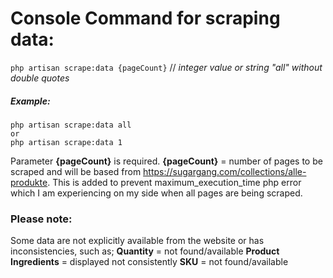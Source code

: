 # Console Command for scraping data:

`php artisan scrape:data {pageCount}` // *integer value or string "all" without double quotes*

##### Example:

```
php artisan scrape:data all
or
php artisan scrape:data 1
```

Parameter **{pageCount}** is required.
**{pageCount}** = number of pages to be scraped and will be based from https://sugargang.com/collections/alle-produkte. This is added to prevent maximum_execution_time php error which I am experiencing on my side when all pages are being scraped.

### Please note:
Some data are not explicitly available from the website or has inconsistencies, such as;
**Quantity** = not found/available
**Product Ingredients** = displayed not consistently
**SKU** = not found/available
